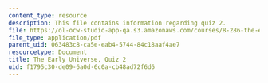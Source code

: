 ```yaml
---
content_type: resource
description: This file contains information regarding quiz 2.
file: https://ol-ocw-studio-app-qa.s3.amazonaws.com/courses/8-286-the-early-universe-fall-2013/f1795c30de096a0d6c0acb48ad72f6d6_MIT8_286F13_q2.pdf
file_type: application/pdf
parent_uid: 063483c8-ca5e-eab4-5744-84c18aaf4ae7
resourcetype: Document
title: The Early Universe, Quiz 2
uid: f1795c30-de09-6a0d-6c0a-cb48ad72f6d6
---
```

